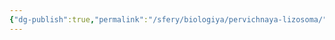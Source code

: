 ```yaml
---
{"dg-publish":true,"permalink":"/sfery/biologiya/pervichnaya-lizosoma/","tags":["Общаябиология"]}
---
```



